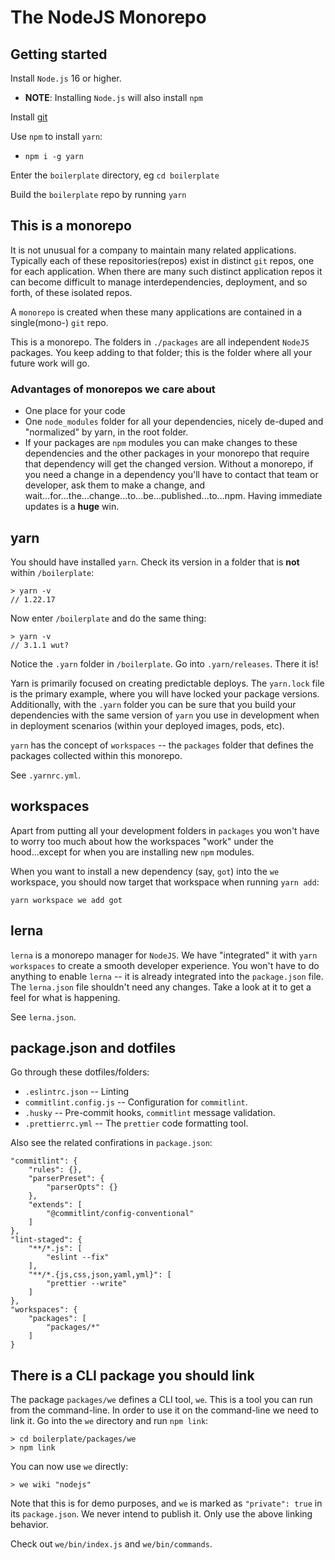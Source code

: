# The NodeJS Monorepo

## Getting started

Install `Node.js` 16 or higher.

- **NOTE**: Installing `Node.js` will also install `npm`

Install [git](https://git-scm.com/book/en/v2/Getting-Started-Installing-Git)

Use `npm` to install `yarn`:

- `npm i -g yarn`

Enter the `boilerplate` directory, eg `cd boilerplate`

Build the `boilerplate` repo by running `yarn`

## This is a monorepo

It is not unusual for a company to maintain many related applications. Typically each of these repositories(repos) exist in distinct `git` repos, one for each application. When there are many such distinct application repos it can become difficult to manage interdependencies, deployment, and so forth, of these isolated repos.

A `monorepo` is created when these many applications are contained in a single(mono-) `git` repo.

This is a monorepo. The folders in `./packages` are all independent `NodeJS` packages. You keep adding to that folder; this is the folder where all your future work will go.

### Advantages of monorepos we care about

- One place for your code
- One `node_modules` folder for all your dependencies, nicely de-duped and "normalized" by yarn, in the root folder.
- If your packages are `npm` modules you can make changes to these dependencies and the other packages in your monorepo that require that dependency will get the changed version. Without a monorepo, if you need a change in a dependency you'll have to contact that team or developer, ask them to make a change, and wait...for...the...change...to...be...published...to...npm. Having immediate updates is a **huge** win.

## yarn

You should have installed `yarn`. Check its version in a folder that is **not** within `/boilerplate`:

```
> yarn -v
// 1.22.17
```

Now enter `/boilerplate` and do the same thing:

```
> yarn -v
// 3.1.1 wut?
```

Notice the `.yarn` folder in `/boilerplate`. Go into `.yarn/releases`. There it is!

Yarn is primarily focused on creating predictable deploys. The `yarn.lock` file is the primary example, where you will have locked your package versions. Additionally, with the `.yarn` folder you can be sure that you build your dependencies with the same version of `yarn` you use in development when in deployment scenarios (within your deployed images, pods, etc).

`yarn` has the concept of `workspaces` -- the `packages` folder that defines the packages collected within this monorepo.

See `.yarnrc.yml`.

## workspaces

Apart from putting all your development folders in `packages` you won't have to worry too much about how the workspaces "work" under the hood...except for when you are installing new `npm` modules.

When you want to install a new dependency (say, `got`) into the `we` workspace, you should now target that workspace when running `yarn add`:

```
yarn workspace we add got
```

## lerna

`lerna` is a monorepo manager for `NodeJS`. We have "integrated" it with `yarn workspaces` to create a smooth developer experience. You won't have to do anything to enable `lerna` -- it is already integrated into the `package.json` file. The `lerna.json` file shouldn't need any changes. Take a look at it to get a feel for what is happening.

See `lerna.json`.

## package.json and dotfiles

Go through these dotfiles/folders:

- `.eslintrc.json` -- Linting
- `commitlint.config.js` -- Configuration for `commitlint`.
- `.husky` -- Pre-commit hooks, `commitlint` message validation.
- `.prettierrc.yml` -- The `prettier` code formatting tool.

Also see the related confirations in `package.json`:

```
"commitlint": {
    "rules": {},
    "parserPreset": {
        "parserOpts": {}
    },
    "extends": [
        "@commitlint/config-conventional"
    ]
},
"lint-staged": {
    "**/*.js": [
        "eslint --fix"
    ],
    "**/*.{js,css,json,yaml,yml}": [
        "prettier --write"
    ]
},
"workspaces": {
    "packages": [
        "packages/*"
    ]
}
```

## There is a CLI package you should link

The package `packages/we` defines a CLI tool, `we`. This is a tool you can run from the command-line. In order to use it on the command-line we need to link it. Go into the `we` directory and run `npm link`:

```
> cd boilerplate/packages/we
> npm link
```

You can now use `we` directly:

```
> we wiki "nodejs"
```

Note that this is for demo purposes, and `we` is marked as `"private": true` in its `package.json`. We never intend to publish it. Only use the above linking behavior.

Check out `we/bin/index.js` and `we/bin/commands`.




